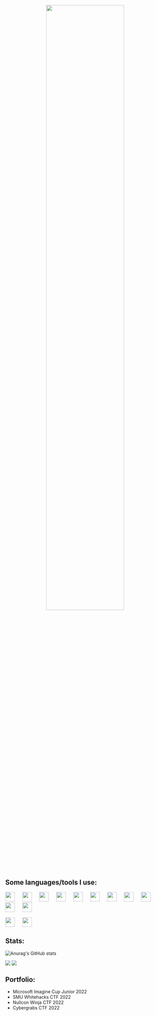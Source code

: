 <p align="center"><img width=70% src="https://user-images.githubusercontent.com/55304809/163339058-6ca0a799-f278-49a3-810c-343c5d4b4003.gif"></p>

## Some languages/tools I use:
<p float="left">
<a href="https://www.cplusplus.com/" target="_blank"><img src="https://user-images.githubusercontent.com/55304809/163202993-e048ff6f-7242-4185-824b-cd359bdce8e8.svg" width="30px"></a> &nbsp;&nbsp;&nbsp;&nbsp; 
<a href="https://html.com/" target="_blank"><img src="https://user-images.githubusercontent.com/55304809/163203030-892af0d5-da29-43ef-b272-8bf1d15445ff.svg" width="30px"></a> &nbsp;&nbsp;&nbsp;&nbsp;
<a href="https://www.w3.org/Style/CSS/Overview" target="_blank"><img src="https://user-images.githubusercontent.com/55304809/163203190-b44771c3-b2db-43f7-bfc7-2e9e8447df91.svg" width="30px"></a> &nbsp;&nbsp;&nbsp;&nbsp;
<a href="https://www.javascript.com/" target="_blank"><img src="https://user-images.githubusercontent.com/55304809/163203349-d86ac315-457c-44cb-96c3-a6a7890d5816.svg" width="30px"></a> &nbsp;&nbsp;&nbsp;&nbsp;
<a href="https://nodejs.org/" target="_blank"><img src="https://user-images.githubusercontent.com/55304809/163388801-f488381a-50dd-421c-88fb-fefb24d02a70.svg" width="30px"></a> &nbsp;&nbsp;&nbsp;&nbsp;
<a href="https://json.org/" target="_blank"><img src="https://user-images.githubusercontent.com/55304809/163389344-5b7c029b-6c37-45be-9ee3-19e12977236b.svg" width="30px"></a> &nbsp;&nbsp;&nbsp;&nbsp;
<a href="https://expressjs.com/" target="_blank"><img src="https://user-images.githubusercontent.com/55304809/163399567-905a7887-380d-410e-88f9-771bd7cd4db4.svg" width="30px"></a> &nbsp;&nbsp;&nbsp;&nbsp;
<a href="https://www.python.org/" target="_blank"><img src="https://user-images.githubusercontent.com/55304809/163203382-aa15c18d-014e-4386-b790-d44c53c1415f.svg" width="30px"></a> &nbsp;&nbsp;&nbsp;&nbsp;
<a href="https://www.mysql.com/" target="_blank"><img src="https://user-images.githubusercontent.com/55304809/163203418-86548c26-9bd9-4efe-a409-641c1e51b2a4.svg" width="30px"></a> &nbsp;&nbsp;&nbsp;&nbsp;
<a href="https://www.postgresql.org/" target="_blank"><img src="https://user-images.githubusercontent.com/55304809/163203424-bae0abee-2102-4376-b90a-bf3909fae717.svg" width="30px"></a> &nbsp;&nbsp;&nbsp;&nbsp;
<a href="https://git-scm.com/" target="_blank"><img src="https://user-images.githubusercontent.com/55304809/163401093-82a281da-3558-49e8-baf1-f7ecf6a468c4.svg" width="30px"></a>
</p>
<p float="left">
<a href="https://www.apple.com/macos/monterey/" target="_blank"><img src="https://user-images.githubusercontent.com/55304809/163206267-6aed023f-e355-4068-aca0-1511a94bffe7.svg" width="30px"></a> &nbsp;&nbsp;&nbsp;&nbsp;
<a href="https://code.visualstudio.com/" target="_blank"><img src="https://user-images.githubusercontent.com/55304809/163206274-21e8e32c-a67d-48d3-8640-9b793ec7a817.svg" width="30px"></a> &nbsp;&nbsp;&nbsp;&nbsp;
</p>

## Stats:

![Anurag's GitHub stats](https://github-readme-stats.vercel.app/api?username=nl70&show_icons=true&theme=light&show_owner=true&include_all_commits=true&custom_title=NL70's+Github+Stats:)

<img src="https://github-readme-stats.vercel.app/api/top-langs/?username=NL70" />

<img src="https://hits.seeyoufarm.com/api/count/incr/badge.svg?url=https%3A%2F%2Fgithub.com%2F{username}1212%2Fhit-counter" />

## Portfolio:

- Microsoft Imagine Cup Junior 2022
- SMU Whitehacks CTF 2022
- Nullcon Winja CTF 2022
- Cybergrabs CTF 2022
